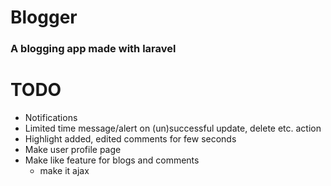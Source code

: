 # Blogger

### A blogging app made with laravel

# TODO

* Notifications
* Limited time message/alert on (un)successful update, delete etc. action
* Highlight added, edited comments for few seconds 
* Make user profile page
* Make like feature for blogs and comments
    * make it ajax